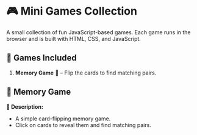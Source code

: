 # 🎮 Mini Games Collection

A small collection of fun JavaScript-based games. Each game runs in the browser and is built with HTML, CSS, and JavaScript.

## 🚀 Games Included
1. **Memory Game** 🧠 – Flip the cards to find matching pairs.

## 🧩 Memory Game

**📍 Description:**  
- A simple card-flipping memory game.
- Click on cards to reveal them and find matching pairs.

